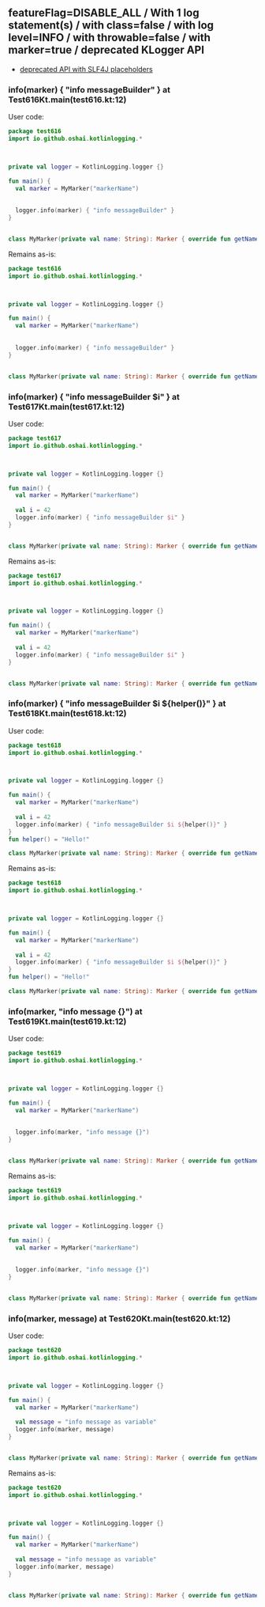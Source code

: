 ## featureFlag=DISABLE_ALL / With 1 log statement(s) / with class=false / with log level=INFO / with throwable=false / with marker=true / deprecated KLogger API

* [deprecated API with SLF4J placeholders](deprecated-slf4j-placeholders.md)

###  info(marker) { "info messageBuilder" } at Test616Kt.main(test616.kt:12)

User code:
```kotlin
package test616
import io.github.oshai.kotlinlogging.*



private val logger = KotlinLogging.logger {}

fun main() {
  val marker = MyMarker("markerName")
  
  
  logger.info(marker) { "info messageBuilder" }
}


class MyMarker(private val name: String): Marker { override fun getName() = name }

```
  
Remains as-is:
```kotlin
package test616
import io.github.oshai.kotlinlogging.*



private val logger = KotlinLogging.logger {}

fun main() {
  val marker = MyMarker("markerName")
  
  
  logger.info(marker) { "info messageBuilder" }
}


class MyMarker(private val name: String): Marker { override fun getName() = name }

```

###  info(marker) { "info messageBuilder $i" } at Test617Kt.main(test617.kt:12)

User code:
```kotlin
package test617
import io.github.oshai.kotlinlogging.*



private val logger = KotlinLogging.logger {}

fun main() {
  val marker = MyMarker("markerName")
  
  val i = 42
  logger.info(marker) { "info messageBuilder $i" }
}


class MyMarker(private val name: String): Marker { override fun getName() = name }

```
  
Remains as-is:
```kotlin
package test617
import io.github.oshai.kotlinlogging.*



private val logger = KotlinLogging.logger {}

fun main() {
  val marker = MyMarker("markerName")
  
  val i = 42
  logger.info(marker) { "info messageBuilder $i" }
}


class MyMarker(private val name: String): Marker { override fun getName() = name }

```

###  info(marker) { "info messageBuilder $i ${helper()}" } at Test618Kt.main(test618.kt:12)

User code:
```kotlin
package test618
import io.github.oshai.kotlinlogging.*



private val logger = KotlinLogging.logger {}

fun main() {
  val marker = MyMarker("markerName")
  
  val i = 42
  logger.info(marker) { "info messageBuilder $i ${helper()}" }
}
fun helper() = "Hello!"

class MyMarker(private val name: String): Marker { override fun getName() = name }

```
  
Remains as-is:
```kotlin
package test618
import io.github.oshai.kotlinlogging.*



private val logger = KotlinLogging.logger {}

fun main() {
  val marker = MyMarker("markerName")
  
  val i = 42
  logger.info(marker) { "info messageBuilder $i ${helper()}" }
}
fun helper() = "Hello!"

class MyMarker(private val name: String): Marker { override fun getName() = name }

```

###  info(marker, "info message {}") at Test619Kt.main(test619.kt:12)

User code:
```kotlin
package test619
import io.github.oshai.kotlinlogging.*



private val logger = KotlinLogging.logger {}

fun main() {
  val marker = MyMarker("markerName")
  
  
  logger.info(marker, "info message {}")
}


class MyMarker(private val name: String): Marker { override fun getName() = name }

```
  
Remains as-is:
```kotlin
package test619
import io.github.oshai.kotlinlogging.*



private val logger = KotlinLogging.logger {}

fun main() {
  val marker = MyMarker("markerName")
  
  
  logger.info(marker, "info message {}")
}


class MyMarker(private val name: String): Marker { override fun getName() = name }

```

###  info(marker, message) at Test620Kt.main(test620.kt:12)

User code:
```kotlin
package test620
import io.github.oshai.kotlinlogging.*



private val logger = KotlinLogging.logger {}

fun main() {
  val marker = MyMarker("markerName")
  
  val message = "info message as variable"
  logger.info(marker, message)
}


class MyMarker(private val name: String): Marker { override fun getName() = name }

```
  
Remains as-is:
```kotlin
package test620
import io.github.oshai.kotlinlogging.*



private val logger = KotlinLogging.logger {}

fun main() {
  val marker = MyMarker("markerName")
  
  val message = "info message as variable"
  logger.info(marker, message)
}


class MyMarker(private val name: String): Marker { override fun getName() = name }

```
